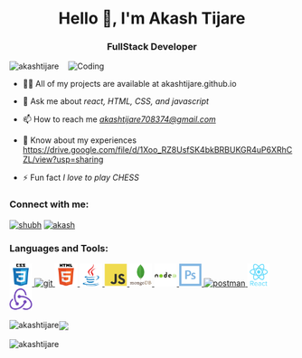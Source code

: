<h1 align="center">Hello 👋, I'm Akash Tijare</h1>
<h3 align="center">FullStack Developer</h3>
<img align="right" alt="Coding" width="400" src="https://www.aalpha.net/wp-content/uploads/2020/12/full-stack-development.gif">

<p align="left"> <img src="https://komarev.com/ghpvc/?username=akashtijare&label=Profile%20views&color=0e75b6&style=flat" alt="akashtijare" /> </p>

- 👨‍💻 All of my projects are available at akashtijare.github.io

- 💬 Ask me about *react, HTML, CSS, and javascript*

- 📫 How to reach me *akashtijare708374@gmail.com*

- 📄 Know about my experiences https://drive.google.com/file/d/1Xoo_RZ8UsfSK4bkBRBUKGR4uP6XRhCZL/view?usp=sharing

- ⚡ Fun fact *I love to play CHESS*

<h3 align="left">Connect with me:</h3>
<p align="left">
<a href="https://www.linkedin.com/in/akash-tijare-0b3a641b1" target="blank"><img align="center" src="https://raw.githubusercontent.com/rahuldkjain/github-profile-readme-generator/master/src/images/icons/Social/linked-in-alt.svg" alt="shubh" height="30" width="40" /></a>
<a href="https://codesandbox.io/u/akashtijare708374" target="blank"><img align="center" src="https://raw.githubusercontent.com/rahuldkjain/github-profile-readme-generator/master/src/images/icons/Social/codesandbox.svg" alt="akash" height="30" width="40" /></a>
</p>

<h3 align="left">Languages and Tools:</h3>
<p align="left"> <a href="https://www.w3schools.com/css/" target="_blank" rel="noreferrer"> <img src="https://raw.githubusercontent.com/devicons/devicon/master/icons/css3/css3-original-wordmark.svg" alt="css3" width="40" height="40"/> </a> <a href="https://git-scm.com/" target="_blank" rel="noreferrer"> <img src="https://www.vectorlogo.zone/logos/git-scm/git-scm-icon.svg" alt="git" width="40" height="40"/> </a> <a href="https://www.w3.org/html/" target="_blank" rel="noreferrer"> <img src="https://raw.githubusercontent.com/devicons/devicon/master/icons/html5/html5-original-wordmark.svg" alt="html5" width="40" height="40"/> </a> <a href="https://www.java.com" target="_blank" rel="noreferrer"> <img src="https://raw.githubusercontent.com/devicons/devicon/master/icons/java/java-original.svg" alt="java" width="40" height="40"/> </a> <a href="https://developer.mozilla.org/en-US/docs/Web/JavaScript" target="_blank" rel="noreferrer"> <img src="https://raw.githubusercontent.com/devicons/devicon/master/icons/javascript/javascript-original.svg" alt="javascript" width="40" height="40"/> </a> <a href="https://www.mongodb.com/" target="_blank" rel="noreferrer"> <img src="https://raw.githubusercontent.com/devicons/devicon/master/icons/mongodb/mongodb-original-wordmark.svg" alt="mongodb" width="40" height="40"/> </a> <a href="https://nodejs.org" target="_blank" rel="noreferrer"> <img src="https://raw.githubusercontent.com/devicons/devicon/master/icons/nodejs/nodejs-original-wordmark.svg" alt="nodejs" width="40" height="40"/> </a> <a href="https://www.photoshop.com/en" target="_blank" rel="noreferrer"> <img src="https://raw.githubusercontent.com/devicons/devicon/master/icons/photoshop/photoshop-line.svg" alt="photoshop" width="40" height="40"/> </a> <a href="https://postman.com" target="_blank" rel="noreferrer"> <img src="https://www.vectorlogo.zone/logos/getpostman/getpostman-icon.svg" alt="postman" width="40" height="40"/> </a> <a href="https://reactjs.org/" target="_blank" rel="noreferrer"> <img src="https://raw.githubusercontent.com/devicons/devicon/master/icons/react/react-original-wordmark.svg" alt="react" width="40" height="40"/> </a> <a href="https://redux.js.org" target="_blank" rel="noreferrer"> <img src="https://raw.githubusercontent.com/devicons/devicon/master/icons/redux/redux-original.svg" alt="redux" width="40" height="40"/> </a> </p>
<p><img align="left" src="https://github-readme-stats.vercel.app/api/top-langs?username=akashtijare&theme=transparent&hide_border=true&show_icons=true&locale=en&layout=compact&title_color=#64ffda&text_color=#64ffda" alt="akashtijare" /></p>

<p><img align="center" src="https://github-readme-stats.vercel.app/api?username=akashtijare&theme=transparent&hide_border=true&show_icons=true&locale=en&title_color=#64ffda&text_color=#64ffda" /></p>

<p><img align="center" src="https://github-readme-streak-stats.herokuapp.com/?user=akashtijare&theme=transparent&hide_border=true&title_color=#64ffda&text_color=#64ffda&sideNums=00FF41&sideLabels=#64ffda&ring=00FF41&fire=#64ffda&currStreakLabel=00FF41&currStreakNum=00FF41" alt="akashtijare" /></p>
